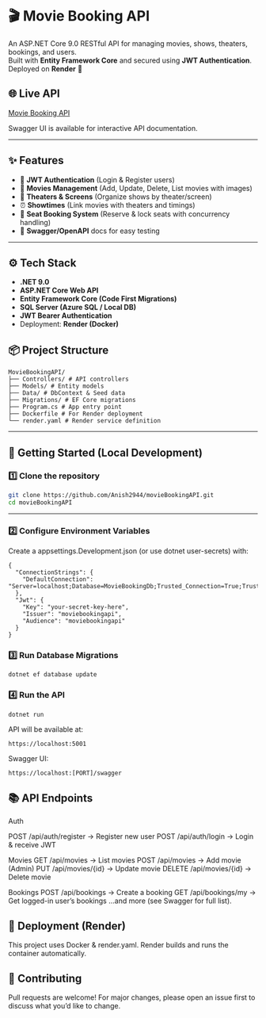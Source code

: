 # 🎬 Movie Booking API

An ASP.NET Core 9.0 RESTful API for managing movies, shows, theaters, bookings, and users.  
Built with **Entity Framework Core** and secured using **JWT Authentication**.  
Deployed on **Render** 🚀

## 🌐 Live API
[Movie Booking API](https://moviebookingapi.onrender.com/index.html)

Swagger UI is available for interactive API documentation.

---

## ✨ Features
- 🔐 **JWT Authentication** (Login & Register users)
- 🎥 **Movies Management** (Add, Update, Delete, List movies with images)
- 🏢 **Theaters & Screens** (Organize shows by theater/screen)
- ⏰ **Showtimes** (Link movies with theaters and timings)
- 💺 **Seat Booking System** (Reserve & lock seats with concurrency handling)
- 📖 **Swagger/OpenAPI** docs for easy testing

---

## ⚙️ Tech Stack
- **.NET 9.0**
- **ASP.NET Core Web API**
- **Entity Framework Core (Code First Migrations)**
- **SQL Server (Azure SQL / Local DB)**
- **JWT Bearer Authentication**
- Deployment: **Render (Docker)**

## 📦 Project Structure
```
MovieBookingAPI/
├── Controllers/ # API controllers
├── Models/ # Entity models
├── Data/ # DbContext & Seed data
├── Migrations/ # EF Core migrations
├── Program.cs # App entry point
├── Dockerfile # For Render deployment
└── render.yaml # Render service definition
```
---


## 🚀 Getting Started (Local Development)

### 1️⃣ Clone the repository
```bash
git clone https://github.com/Anish2944/movieBookingAPI.git
cd movieBookingAPI
```
---
### 2️⃣ Configure Environment Variables
Create a appsettings.Development.json (or use dotnet user-secrets) with:
```
{
  "ConnectionStrings": {
    "DefaultConnection": "Server=localhost;Database=MovieBookingDb;Trusted_Connection=True;TrustServerCertificate=True;"
  },
  "Jwt": {
    "Key": "your-secret-key-here",
    "Issuer": "moviebookingapi",
    "Audience": "moviebookingapi"
  }
}
```
### 3️⃣ Run Database Migrations

`dotnet ef database update`

### 4️⃣ Run the API

`dotnet run`

API will be available at:

`https://localhost:5001`

Swagger UI:

`https://localhost:[PORT]/swagger`

## 📚 API Endpoints
Auth

POST /api/auth/register → Register new user
POST /api/auth/login → Login & receive JWT

Movies
GET /api/movies → List movies
POST /api/movies → Add movie (Admin)
PUT /api/movies/{id} → Update movie
DELETE /api/movies/{id} → Delete movie

Bookings
POST /api/bookings → Create a booking
GET /api/bookings/my → Get logged-in user’s bookings
…and more (see Swagger for full list).

## 🐳 Deployment (Render)

This project uses Docker & render.yaml.
Render builds and runs the container automatically.

## 🤝 Contributing

Pull requests are welcome!
For major changes, please open an issue first to discuss what you’d like to change.

